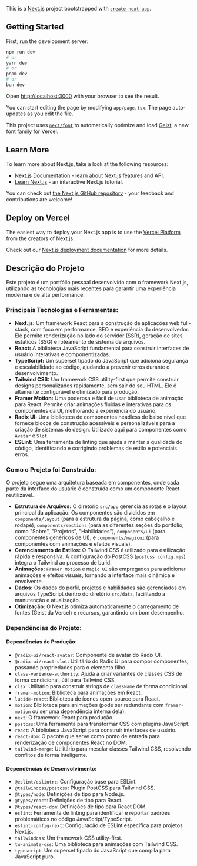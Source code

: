 This is a [Next.js](https://nextjs.org) project bootstrapped with [`create-next-app`](https://nextjs.org/docs/app/api-reference/cli/create-next-app).

## Getting Started

First, run the development server:

```bash
npm run dev
# or
yarn dev
# or
pnpm dev
# or
bun dev
```

Open [http://localhost:3000](http://localhost:3000) with your browser to see the result.

You can start editing the page by modifying `app/page.tsx`. The page auto-updates as you edit the file.

This project uses [`next/font`](https://nextjs.org/docs/app/building-your-application/optimizing/fonts) to automatically optimize and load [Geist](https://vercel.com/font), a new font family for Vercel.

## Learn More

To learn more about Next.js, take a look at the following resources:

- [Next.js Documentation](https://nextjs.org/docs) - learn about Next.js features and API.
- [Learn Next.js](https://nextjs.org/learn) - an interactive Next.js tutorial.

You can check out [the Next.js GitHub repository](https://github.com/vercel/next.js) - your feedback and contributions are welcome!

## Deploy on Vercel

The easiest way to deploy your Next.js app is to use the [Vercel Platform](https://vercel.com/new?utm_medium=default-template&filter=next.js&utm_source=create-next-app&utm_campaign=create-next-app-readme) from the creators of Next.js.

Check out our [Next.js deployment documentation](https://nextjs.org/docs/app/building-your-application/deploying) for more details.

## Descrição do Projeto

Este projeto é um portfólio pessoal desenvolvido com o framework Next.js, utilizando as tecnologias mais recentes para garantir uma experiência moderna e de alta performance.

### Principais Tecnologias e Ferramentas:

*   **Next.js:** Um framework React para a construção de aplicações web full-stack, com foco em performance, SEO e experiência do desenvolvedor. Ele permite renderização no lado do servidor (SSR), geração de sites estáticos (SSG) e roteamento de sistema de arquivos.
*   **React:** A biblioteca JavaScript fundamental para construir interfaces de usuário interativas e componentizadas.
*   **TypeScript:** Um superset tipado do JavaScript que adiciona segurança e escalabilidade ao código, ajudando a prevenir erros durante o desenvolvimento.
*   **Tailwind CSS:** Um framework CSS utility-first que permite construir designs personalizados rapidamente, sem sair do seu HTML. Ele é altamente configurável e otimizado para produção.
*   **Framer Motion:** Uma poderosa e fácil de usar biblioteca de animação para React. Permite criar animações fluidas e interativas para os componentes da UI, melhorando a experiência do usuário.
*   **Radix UI:** Uma biblioteca de componentes headless de baixo nível que fornece blocos de construção acessíveis e personalizáveis para a criação de sistemas de design. Utilizado aqui para componentes como `Avatar` e `Slot`.
*   **ESLint:** Uma ferramenta de linting que ajuda a manter a qualidade do código, identificando e corrigindo problemas de estilo e potenciais erros.

### Como o Projeto foi Construído:

O projeto segue uma arquitetura baseada em componentes, onde cada parte da interface do usuário é construída como um componente React reutilizável.

*   **Estrutura de Arquivos:** O diretório `src/app` gerencia as rotas e o layout principal da aplicação. Os componentes são divididos em `components/layout` (para a estrutura da página, como cabeçalho e rodapé), `components/sections` (para as diferentes seções do portfólio, como "Sobre", "Projetos", "Habilidades"), `components/ui` (para componentes genéricos de UI), e `components/magicui` (para componentes com animações e efeitos visuais).
*   **Gerenciamento de Estilos:** O Tailwind CSS é utilizado para estilização rápida e responsiva. A configuração do PostCSS (`postcss.config.mjs`) integra o Tailwind ao processo de build.
*   **Animações:** `Framer Motion` e `Magic UI` são empregados para adicionar animações e efeitos visuais, tornando a interface mais dinâmica e envolvente.
*   **Dados:** Os dados do perfil, projetos e habilidades são gerenciados em arquivos TypeScript dentro do diretório `src/data`, facilitando a manutenção e atualização.
*   **Otimização:** O Next.js otimiza automaticamente o carregamento de fontes (Geist da Vercel) e recursos, garantindo um bom desempenho.

### Dependências do Projeto:

#### Dependências de Produção:

*   `@radix-ui/react-avatar`: Componente de avatar do Radix UI.
*   `@radix-ui/react-slot`: Utilitário do Radix UI para compor componentes, passando propriedades para o elemento filho.
*   `class-variance-authority`: Ajuda a criar variantes de classes CSS de forma condicional, útil para Tailwind CSS.
*   `clsx`: Utilitário para construir strings de `className` de forma condicional.
*   `framer-motion`: Biblioteca para animações em React.
*   `lucide-react`: Biblioteca de ícones open-source para React.
*   `motion`: Biblioteca para animações (pode ser redundante com `framer-motion` ou ser uma dependência interna dela).
*   `next`: O framework React para produção.
*   `postcss`: Uma ferramenta para transformar CSS com plugins JavaScript.
*   `react`: A biblioteca JavaScript para construir interfaces de usuário.
*   `react-dom`: O pacote que serve como ponto de entrada para renderização de componentes React no DOM.
*   `tailwind-merge`: Utilitário para mesclar classes Tailwind CSS, resolvendo conflitos de forma inteligente.

#### Dependências de Desenvolvimento:

*   `@eslint/eslintrc`: Configuração base para ESLint.
*   `@tailwindcss/postcss`: Plugin PostCSS para Tailwind CSS.
*   `@types/node`: Definições de tipo para Node.js.
*   `@types/react`: Definições de tipo para React.
*   `@types/react-dom`: Definições de tipo para React DOM.
*   `eslint`: Ferramenta de linting para identificar e reportar padrões problemáticos no código JavaScript/TypeScript.
*   `eslint-config-next`: Configuração de ESLint específica para projetos Next.js.
*   `tailwindcss`: Um framework CSS utility-first.
*   `tw-animate-css`: Uma biblioteca para animações com Tailwind CSS.
*   `typescript`: Um superset tipado do JavaScript que compila para JavaScript puro.
